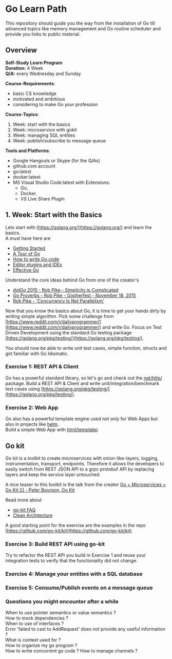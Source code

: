 # Go Learn Path

This repository should guide you the way from the installation of Go till advanced topics like memory management and Go routine scheduler and provide you links to public material.

## Overview

**Self-Study Learn Program**  
**Duration:** 4 Week  
**Q/A:** every Wednesday and Sunday  

**Course-Requirements**:
* basic CS knowledge
* motivated and ambitious
* considering to make Go your profession

**Course-Topics**:
1. Week: start with the basics
2. Week: microservice with gokit
3. Week: managing SQL entities
4. Week: publish/subscribe to message queue

**Tools and Platforms**:
* Google Hangouts or Skype (for the Q/As)
* github.com account
* go:latest
* docker:latest
* MS Visual Studio Code:latest with Extensions:
  * Go,
  * Docker,
  * VS Live Share Plugin

## 1. Week: Start with the Basics

Lets start with [https://golang.org/](https://golang.org/) and learn the basics.  
A must have here are 
* [Getting Started](https://golang.org/doc/install)
* [A Tour of Go](https://tour.golang.org/welcome/1)
* [How to write Go code](https://golang.org/doc/code.html)
* [Editor plugins and IDEs](https://golang.org/doc/editors.html)
* [Effective Go](https://golang.org/doc/effective_go.html)

Understand the core ideas behind Go from one of the creator's
* [dotGo 2015 - Rob Pike - Simplicity is Complicated](https://www.youtube.com/watch?v=rFejpH_tAHM)
* [Go Proverbs - Rob Pike - Gopherfest - November 18, 2015](https://www.youtube.com/watch?v=PAAkCSZUG1c)
* [Rob Pike - 'Concurrency Is Not Parallelism'](https://www.youtube.com/watch?v=cN_DpYBzKso)

Now that you know the basics about Go, it is time to get your hands dirty by writing simple algorithm. Pick some challenge from [https://www.reddit.com/r/dailyprogrammer/](https://www.reddit.com/r/dailyprogrammer/) and write Go. Focus on Test Driven Development using the standard Go testing package [https://golang.org/pkg/testing/](https://golang.org/pkg/testing/).

You should now be able to write unit test cases, simple function, structs and got familiar with Go Idiomatic.

### Exercise 1: REST API & Client

Go has a powerful standard library, so let's go and check out the [net/http/](https://golang.org/pkg/net/http/) package.
Build a REST API & Client and write unit/integration/benchmark test cases using [https://golang.org/pkg/testing/](https://golang.org/pkg/testing/).

### Exercise 2: Web App

Go also has a powerful template engine used not only for Web Apps but also in projects like [helm](https://helm.sh/).  
Build a simple Web App with [html/template/](https://golang.org/pkg/html/template/).

## Go kit

Go kit is a toolkit to create microservices with onion-like-layers, logging, instrumentation, transport, endpoints.
Therefore it allows the developers to easily switch from REST JSON API to a grpc protobuf API by replacing layers and keep the service layer untouched.

A nice teaser to this toolkit is the talk from the creator [Go + Microservices = Go Kit [I] - Peter Bourgon, Go Kit](https://www.youtube.com/watch?v=NX0sHF8ZZgw)

Read more about 
* [go-kit FAQ](https://gokit.io/faq/)
* [Clean Architecture](https://blog.cleancoder.com/uncle-bob/2012/08/13/the-clean-architecture.html)

A good starting point for the exercise are the examples in the repo [https://github.com/go-kit/kit](https://github.com/go-kit/kit)

### Exercise 3: Build REST API using go-kit

Try to refactor the REST API you build in Exercise 1 and reuse your integration tests to verify that the functionality did not change.

### Exercise 4: Manage your entities with a SQL database

### Exercise 5: Consume/Publish events on a message queue

### Questions you might encounter after a while

When to use pointer semantics or value semantics ?  
How to mock dependencies ?  
When to use of interfaces ?  
Error 'failed to cast to AddRequest' does not provide any useful information ?  
What is context used for ?  
How to organize my go program ?  
How to write concurrent go code ?
How to manage channels ?


